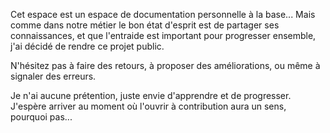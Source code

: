 Cet espace est un espace de documentation personnelle à la base... Mais comme dans notre métier le bon état d'esprit est de partager ses connaissances, et que l'entraide est important pour progresser ensemble, j'ai décidé de rendre ce projet public.

N'hésitez pas à faire des retours, à proposer des améliorations, ou même à signaler des erreurs.

Je n'ai aucune prétention, juste envie d'apprendre et de progresser. J'espère arriver au moment où l'ouvrir à contribution aura un sens, pourquoi pas...
